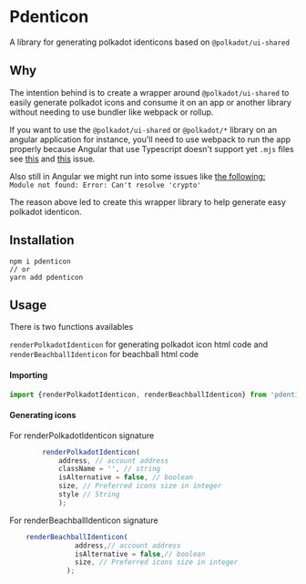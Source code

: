 # Pdenticon

 A library for generating polkadot identicons based on `@polkadot/ui-shared`

## Why
The intention behind is to create a wrapper around `@polkadot/ui-shared` to easily generate polkadot icons and consume it on an app or another library without needing to use bundler like webpack or rollup.

If you want to use the `@polkadot/ui-shared` or `@polkadot/*` library on an angular application for instance, you'll need to use webpack to run the app properly because Angular that use Typescript doesn't support yet `.mjs` files see [this](https://github.com/GoogleChromeLabs/idlize/issues/14)  and [this](https://github.com/microsoft/TypeScript/issues/27957) issue.

Also still in Angular we might run into some issues like [the following:](https://stackoverflow.com/questions/54162297/module-not-found-error-cant-resolve-crypto)  
`Module not found: Error: Can't resolve 'crypto'`

The reason above led to create this wrapper library to help generate easy polkadot identicon.

## Installation

```
npm i pdenticon
// or
yarn add pdenticon
```

## Usage

There is two functions availables

`renderPolkadotIdenticon` for generating polkadot icon html code and `renderBeachballIdenticon` for beachball html code

#### Importing 

```javascript
import {renderPolkadotIdenticon, renderBeachballIdenticon} from 'pdenticon'; // or import * as pdenticon from 'pdenticon';
```

#### Generating icons 
 For renderPolkadotIdenticon signature
```javascript
        renderPolkadotIdenticon(
            address, // account address
            className = '', // string
            isAlternative = false, // boolean
            size, // Preferred icons size in integer
            style // String
            );
```

 For renderBeachballIdenticon signature

```javascript
    renderBeachballIdenticon(
                address,// account address
                isAlternative = false,// boolean
                size, // Preferred icons size in integer
              );
```
